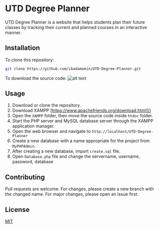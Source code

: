 # UTD Degree Planner

UTD Degree Planner is a website that helps students plan their future classes by tracking their current and planned courses in an interactive manner.

## Installation
To clone this repository:

```bash
git clone https://github.com/ibadamomin/UTD-Degree-Planner.git
```
To download the source code:
![alt text](https://i.ibb.co/XjxJnTh/Screenshot-2024-04-28-at-12-05-18-PM.png)

## Usage
1. Download or clone the repository.
2. Download XAMPP [https://www.apachefriends.org/download.html]()
3. Open the `XAMPP` folder, then move the source code inside `htdoc` folder.
4. Start the PHP server and MySQL database server through the XAMPP application manager.
5. Open the web browser and navigate to `http://localhost/UTD-Degree-Planner`
6. Create a new database with a name appropriate for the project from `MyPHPAdmin`.
7. After creating a new database, import `create.sql` file.
8. Open `Database.php` file and change the servername, username, password, database

## Contributing

Pull requests are welcome. For changes, please create a new branch with the changed name. For major changes, please open an issue first.

## License

[MIT](https://choosealicense.com/licenses/mit/)
